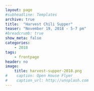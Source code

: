 ```yaml
---
layout: page
#subheadline: Templates
archive: true
title:  "Harvest Chili Supper"
teaser: "November 19, 2018 - 5-7 pm"
#breadcrumb: true
show_meta: false
categories:
    - 2018
tags:
    - frontpage
header: no
image:
    title: harvest-supper-2018.png
#    caption: Open House Flyer
#    caption_url: http://unsplash.com
---
```

